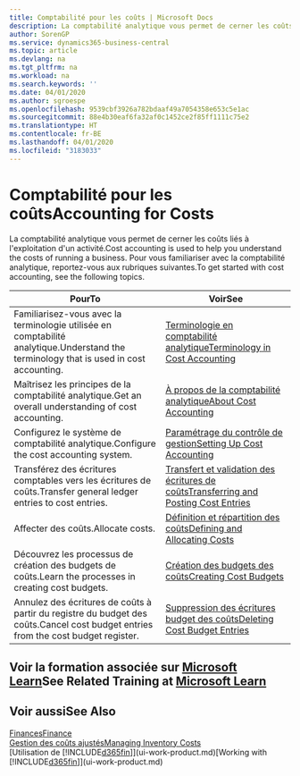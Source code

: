 ```yaml
---
title: Comptabilité pour les coûts | Microsoft Docs
description: La comptabilité analytique vous permet de cerner les coûts liés à l'exploitation d'un activié. Pour vous familiariser avec la comptabilité analytique, reportez-vous aux rubriques suivantes.
author: SorenGP
ms.service: dynamics365-business-central
ms.topic: article
ms.devlang: na
ms.tgt_pltfrm: na
ms.workload: na
ms.search.keywords: ''
ms.date: 04/01/2020
ms.author: sgroespe
ms.openlocfilehash: 9539cbf3926a782bdaaf49a7054358e653c5e1ac
ms.sourcegitcommit: 88e4b30eaf6fa32af0c1452ce2f85ff1111c75e2
ms.translationtype: HT
ms.contentlocale: fr-BE
ms.lasthandoff: 04/01/2020
ms.locfileid: "3183033"
---
```

# <a name="accounting-for-costs"></a><span data-ttu-id="f3407-104">Comptabilité pour les coûts</span><span class="sxs-lookup"><span data-stu-id="f3407-104">Accounting for Costs</span></span>
<span data-ttu-id="f3407-105">La comptabilité analytique vous permet de cerner les coûts liés à l'exploitation d'un activité.</span><span class="sxs-lookup"><span data-stu-id="f3407-105">Cost accounting is used to help you understand the costs of running a business.</span></span> <span data-ttu-id="f3407-106">Pour vous familiariser avec la comptabilité analytique, reportez-vous aux rubriques suivantes.</span><span class="sxs-lookup"><span data-stu-id="f3407-106">To get started with cost accounting, see the following topics.</span></span>  

|<span data-ttu-id="f3407-107">Pour</span><span class="sxs-lookup"><span data-stu-id="f3407-107">To</span></span>|<span data-ttu-id="f3407-108">Voir</span><span class="sxs-lookup"><span data-stu-id="f3407-108">See</span></span>|  
|--------|---------|  
|<span data-ttu-id="f3407-109">Familiarisez-vous avec la terminologie utilisée en comptabilité analytique.</span><span class="sxs-lookup"><span data-stu-id="f3407-109">Understand the terminology that is used in cost accounting.</span></span>|[<span data-ttu-id="f3407-110">Terminologie en comptabilité analytique</span><span class="sxs-lookup"><span data-stu-id="f3407-110">Terminology in Cost Accounting</span></span>](finance-terminology-in-cost-accounting.md)|  
|<span data-ttu-id="f3407-111">Maîtrisez les principes de la comptabilité analytique.</span><span class="sxs-lookup"><span data-stu-id="f3407-111">Get an overall understanding of cost accounting.</span></span>|[<span data-ttu-id="f3407-112">À propos de la comptabilité analytique</span><span class="sxs-lookup"><span data-stu-id="f3407-112">About Cost Accounting</span></span>](finance-about-cost-accounting.md)|  
|<span data-ttu-id="f3407-113">Configurez le système de comptabilité analytique.</span><span class="sxs-lookup"><span data-stu-id="f3407-113">Configure the cost accounting system.</span></span>|[<span data-ttu-id="f3407-114">Paramétrage du contrôle de gestion</span><span class="sxs-lookup"><span data-stu-id="f3407-114">Setting Up Cost Accounting</span></span>](finance-set-up-cost-accounting.md)|  
|<span data-ttu-id="f3407-115">Transférez des écritures comptables vers les écritures de coûts.</span><span class="sxs-lookup"><span data-stu-id="f3407-115">Transfer general ledger entries to cost entries.</span></span>|[<span data-ttu-id="f3407-116">Transfert et validation des écritures de coûts</span><span class="sxs-lookup"><span data-stu-id="f3407-116">Transferring and Posting Cost Entries</span></span>](finance-transfer-and-post-cost-entries.md)|  
|<span data-ttu-id="f3407-117">Affecter des coûts.</span><span class="sxs-lookup"><span data-stu-id="f3407-117">Allocate costs.</span></span>|[<span data-ttu-id="f3407-118">Définition et répartition des coûts</span><span class="sxs-lookup"><span data-stu-id="f3407-118">Defining and Allocating Costs</span></span>](finance-define-and-allocate-costs.md)|  
|<span data-ttu-id="f3407-119">Découvrez les processus de création des budgets de coûts.</span><span class="sxs-lookup"><span data-stu-id="f3407-119">Learn the processes in creating cost budgets.</span></span>|[<span data-ttu-id="f3407-120">Création des budgets des coûts</span><span class="sxs-lookup"><span data-stu-id="f3407-120">Creating Cost Budgets</span></span>](finance-create-cost-budgets.md)|
|<span data-ttu-id="f3407-121">Annulez des écritures de coûts à partir du registre du budget des coûts.</span><span class="sxs-lookup"><span data-stu-id="f3407-121">Cancel cost budget entries from the cost budget register.</span></span>|[<span data-ttu-id="f3407-122">Suppression des écritures budget des coûts</span><span class="sxs-lookup"><span data-stu-id="f3407-122">Deleting Cost Budget Entries</span></span>](finance-how-to-delete-cost-budget-entries.md)|

## <a name="see-related-training-at-microsoft-learn"></a><span data-ttu-id="f3407-123">Voir la formation associée sur [Microsoft Learn](/learn/paths/use-cost-accounting-dynamics-365-business-central/)</span><span class="sxs-lookup"><span data-stu-id="f3407-123">See Related Training at [Microsoft Learn](/learn/paths/use-cost-accounting-dynamics-365-business-central/)</span></span>

## <a name="see-also"></a><span data-ttu-id="f3407-124">Voir aussi</span><span class="sxs-lookup"><span data-stu-id="f3407-124">See Also</span></span>  
[<span data-ttu-id="f3407-125">Finances</span><span class="sxs-lookup"><span data-stu-id="f3407-125">Finance</span></span>](finance.md)  
[<span data-ttu-id="f3407-126">Gestion des coûts ajustés</span><span class="sxs-lookup"><span data-stu-id="f3407-126">Managing Inventory Costs</span></span>](finance-manage-inventory-costs.md)  
<span data-ttu-id="f3407-127">[Utilisation de [!INCLUDE[d365fin](includes/d365fin_md.md)]](ui-work-product.md)</span><span class="sxs-lookup"><span data-stu-id="f3407-127">[Working with [!INCLUDE[d365fin](includes/d365fin_md.md)]](ui-work-product.md)</span></span>
